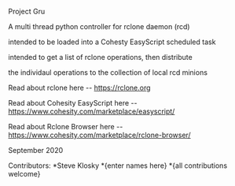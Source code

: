 Project Gru

A multi thread python controller for rclone daemon (rcd)

intended to be loaded into a Cohesty EasyScript scheduled task

intended to get a list of rclone operations, then distribute

the individaul operations to the collection of local rcd minions

Read about rclone here -- https://rclone.org

Read about Cohesity EasyScript here -- https://www.cohesity.com/marketplace/easyscript/

Read about Rclone Browser here -- https://www.cohesity.com/marketplace/rclone-browser/

September 2020

Contributors:
*Steve Klosky
*{enter names here}
*{all contributions welcome}
